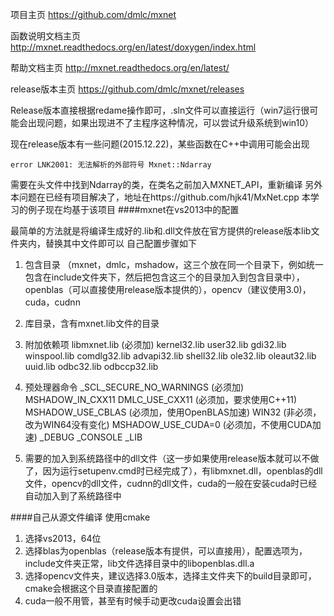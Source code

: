 项目主页 https://github.com/dmlc/mxnet 

函数说明文档主页 http://mxnet.readthedocs.org/en/latest/doxygen/index.html 

帮助文档主页 http://mxnet.readthedocs.org/en/latest/

release版本主页 https://github.com/dmlc/mxnet/releases

Release版本直接根据redame操作即可，.sln文件可以直接运行（win7运行很可能会出现问题，如果出现进不了主程序这种情况，可以尝试升级系统到win10）

现在release版本有一些问题(2015.12.22)，某些函数在C++中调用可能会出现
```
error LNK2001: 无法解析的外部符号 Mxnet::Ndarray
```

需要在头文件中找到Ndarray的类，在类名之前加入MXNET_API，重新编译
另外本问题在已经有项目解决了，地址在https://github.com/hjk41/MxNet.cpp
本学习的例子现在均基于该项目
####mxnet在vs2013中的配置

最简单的方法就是将编译生成好的.lib和.dll文件放在官方提供的release版本lib文件夹内，替换其中文件即可以
自己配置步骤如下

1. 包含目录
（mxnet，dmlc，mshadow，这三个放在同一个目录下，例如统一包含在include文件夹下，然后把包含这三个的目录加入到包含目录中），openblas（可以直接使用release版本提供的），opencv（建议使用3.0)，cuda，cudnn

2. 库目录，含有mxnet.lib文件的目录
3. 附加依赖项
 libmxnet.lib (必须加)
 kernel32.lib
 user32.lib
 gdi32.lib
 winspool.lib
 comdlg32.lib
 advapi32.lib
 shell32.lib
 ole32.lib
 oleaut32.lib
 uuid.lib
 odbc32.lib
 odbccp32.lib

4. 预处理器命令
 _SCL_SECURE_NO_WARNINGS (必须加)
 MSHADOW_IN_CXX11
 DMLC_USE_CXX11  (必须加，要求使用C++11)
 MSHADOW_USE_CBLAS (必须加，使用OpenBLAS加速)
 WIN32 (非必须，改为WIN64没有变化)
 MSHADOW_USE_CUDA=0 (必须加，不使用CUDA加速)
 _DEBUG
 _CONSOLE
 _LIB

5. 需要的加入到系统路径中的dll文件（这一步如果使用release版本就可以不做了，因为运行setupenv.cmd时已经完成了），有libmxnet.dll，openblas的dll文件，opencv的dll文件，cudnn的dll文件，cuda的一般在安装cuda时已经自动加入到了系统路径中

####自己从源文件编译
使用cmake

1. 选择vs2013，64位
2. 选择blas为openblas（release版本有提供，可以直接用），配置选项为，include文件夹正常，lib文件选择目录中的libopenblas.dll.a
3. 选择opencv文件夹，建议选择3.0版本，选择主文件夹下的build目录即可，cmake会根据这个目录直接配置的
4. cuda一般不用管，甚至有时候手动更改cuda设置会出错


